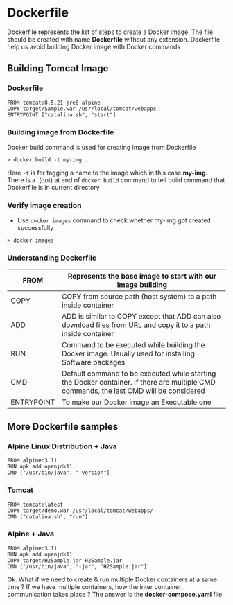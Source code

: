 # Dockerfile

Dockerfile represents the list of steps to create a Docker image. The file should be created with name **Dockerfile** without any extension. Dockerfile help us avoid building Docker image with Docker commands

## Building Tomcat Image 

### Dockerfile

```
FROM tomcat:8.5.21-jre8-alpine
COPY target/Sample.war /usr/local/tomcat/webapps
ENTRYPOINT ["catalina.sh", "start"]
```

### Building image from Dockerfile

Docker build command is used for creating image from Dockerfile

```
> docker build -t my-img .
```

Here `-t` is for tagging a name to the image which in this case **my-img**. There is a .(dot) at end of `docker build` command to tell build command that Dockerfile is in current directory

### Verify image creation

* Use `docker images` command to check whether my-img got created successfully

```
> docker images
```

### Understanding Dockerfile

|   FROM        |   Represents the base image to start with our image building                                                                              |
|---------------|-------------------------------------------------------------------------------------------------------------------------------------------|
|   COPY        |   COPY from source path (host system) to a path inside container                                                                          |
|   ADD         |   ADD is similar to COPY except that ADD can also download files from URL and copy it to a path inside container                          |
|   RUN         |   Command to be executed while building the Docker image. Usually used for installing Software packages                                   |
|   CMD         |   Default command to be executed while starting the Docker container. If there are multiple CMD commands, the last CMD will be considered |
|   ENTRYPOINT  |   To make our Docker image an Executable one                                                                                              |


## More Dockerfile samples

### Alpine Linux Distribution + Java

```
FROM alpine:3.11
RUN apk add openjdk11
CMD ["/usr/bin/java", "-version"]
```

### Tomcat
```
FROM tomcat:latest
COPY target/demo.war /usr/local/tomcat/webapps/
CMD ["catalina.sh", "run"]
```

### Alpine + Java

```
FROM alpine:3.11
RUN apk add openjdk11
COPY target/H2Sample.jar H2Sample.jar
CMD ["/usr/bin/java", "-jar", "H2Sample.jar"]
```

Ok. What if we need to create & run multiple Docker containers at a same time ? If we have multiple containers, how the inter container communication takes place ? The answer is the **docker-compose.yaml** file
